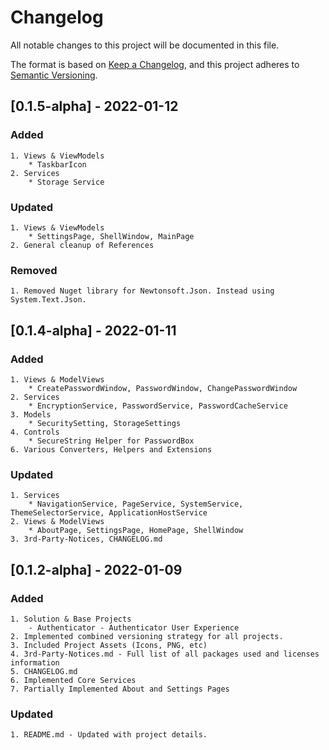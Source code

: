 # Changelog
All notable changes to this project will be documented in this file.

The format is based on [Keep a Changelog](https://keepachangelog.com/en/1.0.0/),
and this project adheres to [Semantic Versioning](https://semver.org/spec/v2.0.0.html).

## [0.1.5-alpha] - 2022-01-12

### Added
	1. Views & ViewModels
		* TaskbarIcon
	2. Services
		* Storage Service
### Updated
	1. Views & ViewModels
		* SettingsPage, ShellWindow, MainPage
	2. General cleanup of References

### Removed
	1. Removed Nuget library for Newtonsoft.Json. Instead using System.Text.Json.
	
## [0.1.4-alpha] - 2022-01-11

### Added
	1. Views & ModelViews
		* CreatePasswordWindow, PasswordWindow, ChangePasswordWindow
	2. Services
		* EncryptionService, PasswordService, PasswordCacheService
	3. Models
		* SecuritySetting, StorageSettings
	4. Controls
		* SecureString Helper for PasswordBox
	6. Various Converters, Helpers and Extensions

### Updated
	1. Services
		* NavigationService, PageService, SystemService, ThemeSelectorService, ApplicationHostService
	2. Views & ModelViews
		* AboutPage, SettingsPage, HomePage, ShellWindow
	3. 3rd-Party-Notices, CHANGELOG.md

## [0.1.2-alpha] - 2022-01-09

### Added
	1. Solution & Base Projects
		- Authenticator - Authenticator User Experience
	2. Implemented combined versioning strategy for all projects.
	3. Included Project Assets (Icons, PNG, etc)
	4. 3rd-Party-Notices.md - Full list of all packages used and licenses information 
	5. CHANGELOG.md
	6. Implemented Core Services
	7. Partially Implemented About and Settings Pages

### Updated
	1. README.md - Updated with project details.